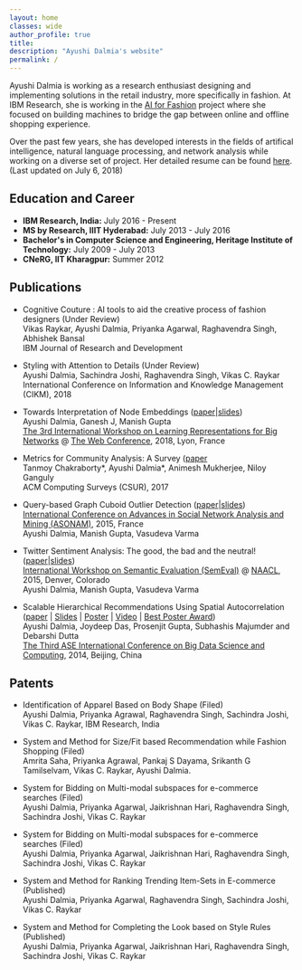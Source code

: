 ```yaml
---
layout: home
classes: wide
author_profile: true
title: 
description: "Ayushi Dalmia's website"
permalink: /
---
```


Ayushi Dalmia is working as a research enthusiast designing and implementing solutions in the retail industry, more specifically in fashion. At IBM Research, she is working in the [AI for Fashion](https://cognitivefashion.github.io/) project where she focused on building machines to bridge the gap between online and offline shopping experience.

Over the past few years, she has developed interests in the fields of artifical intelligence, natural language processing, and network analysis while working on a diverse set of project. Her detailed resume can be found [here](/assets/docs/ayushi_dalmia_resume.pdf). (Last updated on July 6, 2018)

Education and Career
--------------------

- **IBM Research, India:**  July 2016 - Present
- **MS by Research, IIIT Hyderabad:** July 2013 - July 2016
- **Bachelor's in Computer Science and Engineering, Heritage Institute of Technology:** July 2009 - July 2013
- **CNeRG, IIT Kharagpur:** Summer 2012


Publications
------------

* Cognitive Couture : AI tools to aid the creative process of fashion designers (Under Review)    
  Vikas Raykar, Ayushi Dalmia, Priyanka Agarwal, Raghavendra Singh, Abhishek Bansal    
  IBM Journal of Research and Development

* Styling with Attention to Details (Under Review)    
  Ayushi Dalmia, Sachindra Joshi, Raghavendra Singh, Vikas C. Raykar    
  International Conference on Information and Knowledge Management (CIKM), 2018

* Towards Interpretation of Node Embeddings ([paper](asset/doc/intnode/paper.pdf)|[slides](asset/doc/intnode/presentation.pdf))    
  Ayushi Dalmia, Ganesh J, Manish Gupta    
  [The 3rd International Workshop on Learning Representations for Big Networks](https://aminer.org/bignet_www2018) @ [The Web Conference](https://www2018.thewebconf.org/), 2018, Lyon, France

* Metrics for Community Analysis: A Survey ([paper](asset/doc/survey/paper.pdf)    
  Tanmoy Chakraborty*, Ayushi Dalmia*, Animesh Mukherjee, Niloy Ganguly    
  ACM Computing Surveys (CSUR), 2017

* Query-based Graph Cuboid Outlier Detection ([paper](asset/doc/asonamm_v1/paper.pdf)|[slides](asset/doc/asonamm_v1/presentation.pdf))    
  [International Conference on Advances in Social Network Analysis and Mining (ASONAM)](https://asonam.cpsc.ucalgary.ca/2015/), 2015, France    
  Ayushi Dalmia, Manish Gupta, Vasudeva Varma

* Twitter Sentiment Analysis: The good, the bad and the neutral! ([paper](asset/doc/semeval/paper.pdf)|[slides](asset/doc/intnode/presentation.pdf))    
  [International Workshop on Semantic Evaluation (SemEval)](http://alt.qcri.org/semeval2015/) @ [NAACL](http://naacl.org/naacl-hlt-2015/), 2015, Denver, Colorado    
  Ayushi Dalmia, Manish Gupta, Vasudeva Varma

* Scalable Hierarchical Recommendations Using Spatial Autocorrelation ([paper](asset/doc/bignet/paper.pdf) | [Slides](asset/doc/intnode/presentation.pdf) | [Poster](asset/doc/intnode/poster.pdf) | [Video](https://www.youtube.com/watch?v=8oPKR0xzdWc) | [Best Poster Award](award.pdf))    
  Ayushi Dalmia, Joydeep Das, Prosenjit Gupta, Subhashis Majumder and Debarshi Dutta    
  [The Third ASE International Conference on Big Data Science and Computing](http://www.scienceengineering.org/ase/conference/2014/bigdata/beijing/website/), 2014, Beijing, China


Patents
-------

* Identification of Apparel Based on Body Shape (Filed)    
Ayushi Dalmia, Priyanka Agrawal, Raghavendra Singh, Sachindra Joshi, Vikas C. Raykar, IBM Research, India

* System and Method for Size/Fit based Recommendation while Fashion Shopping (Filed)    
Amrita Saha, Priyanka Agrawal, Pankaj S Dayama, Srikanth G Tamilselvam, Vikas C. Raykar, Ayushi Dalmia.

* System for Bidding on Multi-modal subspaces for e-commerce searches (Filed)    
Ayushi Dalmia, Priyanka Agarwal, Jaikrishnan Hari, Raghavendra Singh, Sachindra Joshi, Vikas C. Raykar

* System for Bidding on Multi-modal subspaces for e-commerce searches (Filed)    
Ayushi Dalmia, Priyanka Agarwal, Jaikrishnan Hari, Raghavendra Singh, Sachindra Joshi, Vikas C. Raykar

* System and Method for Ranking Trending Item-Sets in E-commerce (Published)    
Ayushi Dalmia, Priyanka Agarwal, Raghavendra Singh, Sachindra Joshi, Vikas C. Raykar

* System and Method for Completing the Look based on Style Rules (Published)    
Ayushi Dalmia, Priyanka Agarwal, Jaikrishnan Hari, Raghavendra Singh, Sachindra Joshi, Vikas C. Raykar